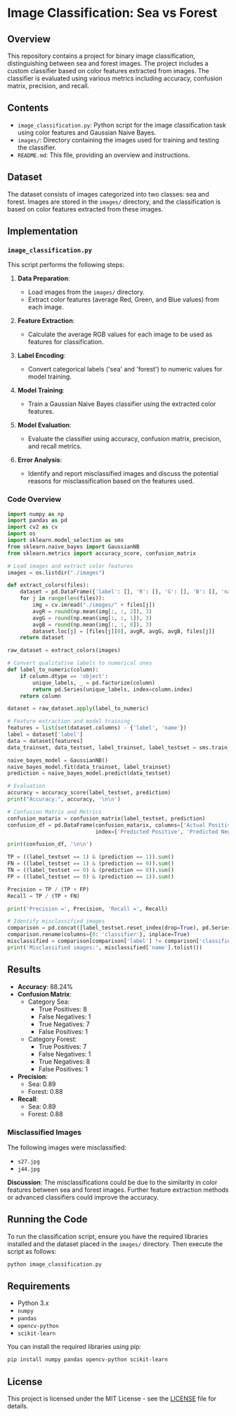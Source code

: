 # Image Classification: Sea vs Forest

## Overview

This repository contains a project for binary image classification, distinguishing between sea and forest images. The project includes a custom classifier based on color features extracted from images. The classifier is evaluated using various metrics including accuracy, confusion matrix, precision, and recall. 

## Contents

- `image_classification.py`: Python script for the image classification task using color features and Gaussian Naive Bayes.
- `images/`: Directory containing the images used for training and testing the classifier.
- `README.md`: This file, providing an overview and instructions.

## Dataset

The dataset consists of images categorized into two classes: sea and forest. Images are stored in the `images/` directory, and the classification is based on color features extracted from these images. 

## Implementation

### `image_classification.py`

This script performs the following steps:

1. **Data Preparation**:
   - Load images from the `images/` directory.
   - Extract color features (average Red, Green, and Blue values) from each image.

2. **Feature Extraction**:
   - Calculate the average RGB values for each image to be used as features for classification.

3. **Label Encoding**:
   - Convert categorical labels ('sea' and 'forest') to numeric values for model training.

4. **Model Training**:
   - Train a Gaussian Naive Bayes classifier using the extracted color features.

5. **Model Evaluation**:
   - Evaluate the classifier using accuracy, confusion matrix, precision, and recall metrics.

6. **Error Analysis**:
   - Identify and report misclassified images and discuss the potential reasons for misclassification based on the features used.

### Code Overview

```python
import numpy as np
import pandas as pd
import cv2 as cv
import os
import sklearn.model_selection as sms
from sklearn.naive_bayes import GaussianNB
from sklearn.metrics import accuracy_score, confusion_matrix

# Load images and extract color features
images = os.listdir("./images")

def extract_colors(files):
    dataset = pd.DataFrame({'label': [], 'R': [], 'G': [], 'B': [], 'name': []})
    for j in range(len(files)):
        img = cv.imread("./images/" + files[j])
        avgR = round(np.mean(img[:, :, 2]), 3)
        avgG = round(np.mean(img[:, :, 1]), 3)
        avgB = round(np.mean(img[:, :, 0]), 3)
        dataset.loc[j] = [files[j][0], avgR, avgG, avgB, files[j]]
    return dataset

raw_dataset = extract_colors(images)

# Convert qualitative labels to numerical ones
def label_to_numeric(column):
    if column.dtype == 'object':
        unique_labels, _ = pd.factorize(column)
        return pd.Series(unique_labels, index=column.index)
    return column

dataset = raw_dataset.apply(label_to_numeric)

# Feature extraction and model training
features = list(set(dataset.columns) - {'label', 'name'})
label = dataset['label']
data = dataset[features]
data_trainset, data_testset, label_trainset, label_testset = sms.train_test_split(data, label, test_size=0.2)

naive_bayes_model = GaussianNB()
naive_bayes_model.fit(data_trainset, label_trainset)
prediction = naive_bayes_model.predict(data_testset)

# Evaluation
accuracy = accuracy_score(label_testset, prediction)
print("Accuracy:", accuracy, '\n\n')

# Confusion Matrix and Metrics
confusion_matarix = confusion_matrix(label_testset, prediction)
confusion_df = pd.DataFrame(confusion_matarix, columns=['Actual Positive', 'Actual Negative'],
                            index=['Predicted Positive', 'Predicted Negative'])

print(confusion_df, '\n\n')

TP = ((label_testset == 1) & (prediction == 1)).sum()
FN = ((label_testset == 1) & (prediction == 0)).sum()
TN = ((label_testset == 0) & (prediction == 0)).sum()
FP = ((label_testset == 0) & (prediction == 1)).sum()

Precision = TP / (TP + FP)
Recall = TP / (TP + FN)

print('Precision =', Precision, 'Recall =', Recall)

# Identify misclassified images
comparison = pd.concat([label_testset.reset_index(drop=True), pd.Series(prediction)], axis=1)
comparison.rename(columns={0: 'classifier'}, inplace=True)
misclassified = comparison[comparison['label'] != comparison['classifier']]
print('Misclassified images:', misclassified['name'].tolist())
```

## Results

- **Accuracy**: 88.24%
- **Confusion Matrix**:
  - Category Sea:
    - True Positives: 8
    - False Negatives: 1
    - True Negatives: 7
    - False Positives: 1
  - Category Forest:
    - True Positives: 7
    - False Negatives: 1
    - True Negatives: 8
    - False Positives: 1
- **Precision**:
  - Sea: 0.89
  - Forest: 0.88
- **Recall**:
  - Sea: 0.89
  - Forest: 0.88

### Misclassified Images

The following images were misclassified:
- `s27.jpg`
- `j44.jpg`

**Discussion**: The misclassifications could be due to the similarity in color features between sea and forest images. Further feature extraction methods or advanced classifiers could improve the accuracy.

## Running the Code

To run the classification script, ensure you have the required libraries installed and the dataset placed in the `images/` directory. Then execute the script as follows:

```bash
python image_classification.py
```

## Requirements

- Python 3.x
- `numpy`
- `pandas`
- `opencv-python`
- `scikit-learn`

You can install the required libraries using pip:

```bash
pip install numpy pandas opencv-python scikit-learn
```

## License

This project is licensed under the MIT License - see the [LICENSE](LICENSE) file for details.

